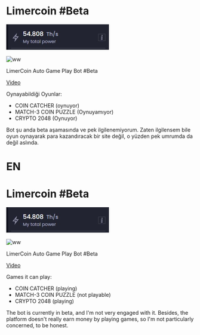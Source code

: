 # Limercoin #Beta

![ff](https://raw.githubusercontent.com/ByLeaxi/Limercoin/main/phto/ss1.jpg)

![ww](https://views.whatilearened.today/views/github/ByLeaxi/Limercoin.svg)

LimerCoin Auto Game Play Bot #Beta

[Video](https://www.youtube.com/watch?v=E4RmfW8Ypq0)

Oynayabildiği Oyunlar:

- COIN CATCHER (oynuyor)
- MATCH-3 COIN PUZZLE (Oynuyamıyor)
- CRYPTO 2048 (Oynuyor)

Bot şu anda beta aşamasında ve pek ilgilenemiyorum. Zaten ilgilensem bile oyun oynayarak para kazandıracak bir site değil, o yüzden pek umrumda da değil aslında.


# EN

# Limercoin #Beta

![ff](https://raw.githubusercontent.com/ByLeaxi/Limercoin/main/phto/ss1.jpg)

![ww](https://views.whatilearened.today/views/github/ByLeaxi/Limercoin.svg)

LimerCoin Auto Game Play Bot #Beta

[Video](https://www.youtube.com/watch?v=E4RmfW8Ypq0)

Games it can play:

- COIN CATCHER (playing)
- MATCH-3 COIN PUZZLE (not playable)
- CRYPTO 2048 (playing)

The bot is currently in beta, and I'm not very engaged with it. Besides, the platform doesn't really earn money by playing games, so I'm not particularly concerned, to be honest.

